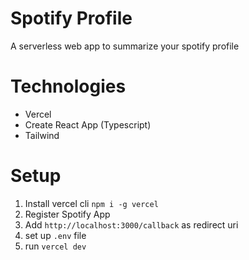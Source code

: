 # Spotify Profile
A serverless web app to summarize your spotify profile

# Technologies
- Vercel
- Create React App (Typescript)
- Tailwind

# Setup
1. Install vercel cli `npm i -g vercel`
2. Register Spotify App 
2. Add `http://localhost:3000/callback` as redirect uri
3. set up `.env` file
4. run `vercel dev`


